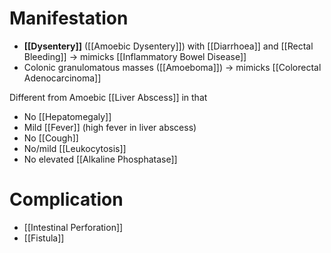 # Manifestation
- **[[Dysentery]]** ([[Amoebic Dysentery]]) with [[Diarrhoea]] and [[Rectal Bleeding]] -> mimicks [[Inflammatory Bowel Disease]]
- Colonic granulomatous masses ([[Amoeboma]]) -> mimicks [[Colorectal Adenocarcinoma]]

Different from Amoebic [[Liver Abscess]] in that
- No [[Hepatomegaly]]
- Mild [[Fever]] (high fever in liver abscess)
- No [[Cough]]
- No/mild [[Leukocytosis]]
- No elevated [[Alkaline Phosphatase]]

# Complication
- [[Intestinal Perforation]]
- [[Fistula]]
